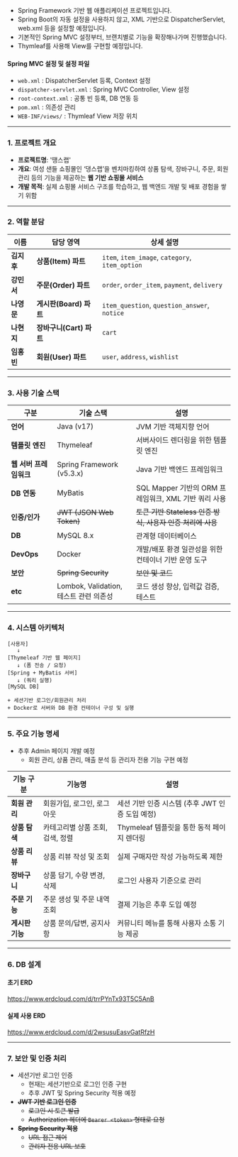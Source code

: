 - Spring Framework 기반 웹 애플리케이션 프로젝트입니다.
- Spring Boot의 자동 설정을 사용하지 않고, XML 기반으로 DispatcherServlet, web.xml 등을 설정할 예정입니다.
- 기본적인 Spring MVC 설정부터, 브랜치별로 기능을 확장해나가며 진행했습니다.
- Thymleaf를 사용해 View를 구현할 예정입니다.

#### Spring MVC 설정 및 설정 파일
- `web.xml` : DispatcherServlet 등록, Context 설정
- `dispatcher-servlet.xml` : Spring MVC Controller, View 설정
- `root-context.xml` : 공통 빈 등록, DB 연동 등
- `pom.xml` : 의존성 관리
- `WEB-INF/views/` : Thymleaf View 저장 위치



---

### 1. **프로젝트 개요**

- **프로젝트명**: '땡스랩'
- **개요**: 여성 샌들 쇼핑몰인 ‘댕스랩’을 벤치마킹하여 상품 탐색, 장바구니, 주문, 회원 관리 등의 기능을 제공하는 **웹 기반 쇼핑몰 서비스**
- **개발 목적**: 실제 쇼핑몰 서비스 구조를 학습하고, 웹 백엔드 개발 및 배포 경험을 쌓기 위함


---


### 2. **역할 분담**

| 이름      | 담당 영역             | 상세 설명                                              |
| ------- | ----------------- |----------------------------------------------------|
| **김지후** | **상품(Item) 파트**   | `item`, `item_image`, `category`, `item_option`    |
| **강민서** | **주문(Order) 파트**  | `order`, `order_item`, `payment`, `delivery`       |
| **나영문** | **게시판(Board) 파트** | `item_question`, `question_answer`, `notice` |
| **나현지** | **장바구니(Cart) 파트** | `cart`                                             |
| **임홍빈** | **회원(User) 파트**   | `user`, `address`, `wishlist` |




---

### 3. **사용 기술 스택**

| 구분 | 기술 스택 | 설명 |
| --- | --- | --- |
| **언어** | Java (v17) | JVM 기반 객체지향 언어 |
| **템플릿 엔진** | Thymeleaf | 서버사이드 렌더링을 위한 템플릿 엔진 |
| **웹 서버 프레임워크** | Spring Framework (v5.3.x) | Java 기반 백엔드 프레임워크 |
| **DB 연동** | MyBatis | SQL Mapper 기반의 ORM 프레임워크, XML 기반 쿼리 사용 |
| **인증/인가** | ~~JWT (JSON Web Token)~~ | ~~토큰 기반 Stateless 인증 방식, 사용자 인증 처리에 사용~~ |
| **DB** | MySQL 8.x | 관계형 데이터베이스 |
| **DevOps** | Docker | 개발/배포 환경 일관성을 위한 컨테이너 기반 운영 도구 |
| **보안** | ~~Spring Security~~ | ~~보안 및 코드~~ |
| **etc** | Lombok, Validation, 테스트 관련 의존성 | 코드 생성 향상, 입력값 검증, 테스트 |


---

### 4. **시스템 아키텍처**

```
[사용자]
   ↓
[Thymeleaf 기반 웹 페이지]
   ↓ (폼 전송 / 요청)
[Spring + MyBatis 서버]
   ↓ (쿼리 실행)
[MySQL DB]

+ 세션기반 로그인/회원관리 처리
+ Docker로 서버와 DB 환경 컨테이너 구성 및 실행
```

---

### 5. **주요 기능 명세**

- 추후 Admin 페이지 개발 예정
  - 회원 관리, 상품 관리, 매출 분석 등 관리자 전용 기능 구현 예정


| **기능 구분**  | **기능명**             | **설명**                         |
| ---------- | ------------------- | ------------------------------ |
| **회원 관리**  | 회원가입, 로그인, 로그아웃     | 세션 기반 인증 시스템 (추후 JWT 인증 도입 예정) |
| **상품 탐색**  | 카테고리별 상품 조회, 검색, 정렬 | Thymeleaf 템플릿을 통한 동적 페이지 렌더링   |
| **상품 리뷰**  | 상품 리뷰 작성 및 조회       | 실제 구매자만 작성 가능하도록 제한            |
| **장바구니**   | 상품 담기, 수량 변경, 삭제    | 로그인 사용자 기준으로 관리                |
| **주문 기능**  | 주문 생성 및 주문 내역 조회    | 결제 기능은 추후 도입 예정                |
| **게시판 기능** | 상품 문의/답변, 공지사항      | 커뮤니티 메뉴를 통해 사용자 소통 기능 제공       |



---

### 6. **DB 설계**

#### 초기 ERD
https://www.erdcloud.com/d/trrPYnTx93T5C5AnB

#### 실제 사용 ERD
https://www.erdcloud.com/d/2wsusuEasvGatRfzH



---

### 7. **보안 및 인증 처리**

- 세션기반 로그인 인증
  - 현재는 세션기반으로 로그인 인증 구현
  - 추후 JWT 및 Spring Security 적용 예정
- **~~JWT 기반 로그인 인증~~**
    - ~~로그인 시 토큰 발급~~
    - ~~Authorization 헤더에 `Bearer <token>` 형태로 요청~~
- **~~Spring Security 적용~~**
    - ~~URL 접근 제어~~
    - ~~관리자 전용 URL 보호~~
